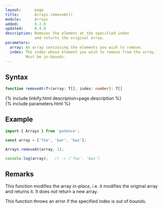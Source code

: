 ```yaml
---
layout:      page
title:       Arrays.removeAt()
module:      Arrays
added:       0.2.0
updated:     0.4.0
description: Removes the element at the specified index
             and returns the original array.
parameters:
  array: An array containing the elements you wish to remove.
  index: The index whose element you wish to remove from the array.
         Must be in-bounds.
---
```

## Syntax

```ts
function removeAt<T>(array: T[], index: number): T[]
```

<div class="description">{% include linkify.html description=page.description %}</div>
{% include parameters.html %}

## Example

```ts
import { Arrays } from 'potence';

const array = ['foo', 'bar', 'baz'];

Arrays.removeAt(array, 1);

console.log(array);   // -> ['foo', 'baz']
```

## Remarks

This function modifies the array *in-place*, i.e. it modifies the original array
and returns it. It does *not* return a new array.

This function throws an error if the specified index is out of bounds.
